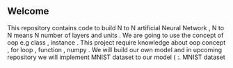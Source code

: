 ## Welcome 

This repository contains code to build N to N artificial Neural Network , N to N means N number of layers and units . 
We are going to use the concept of oop e.g class , instance . This project require knowledge about oop concept , for loop , function , numpy . 
We will build our own model and in upcoming repository we will implement MNIST dataset to our model ( :. MNIST dataset 

